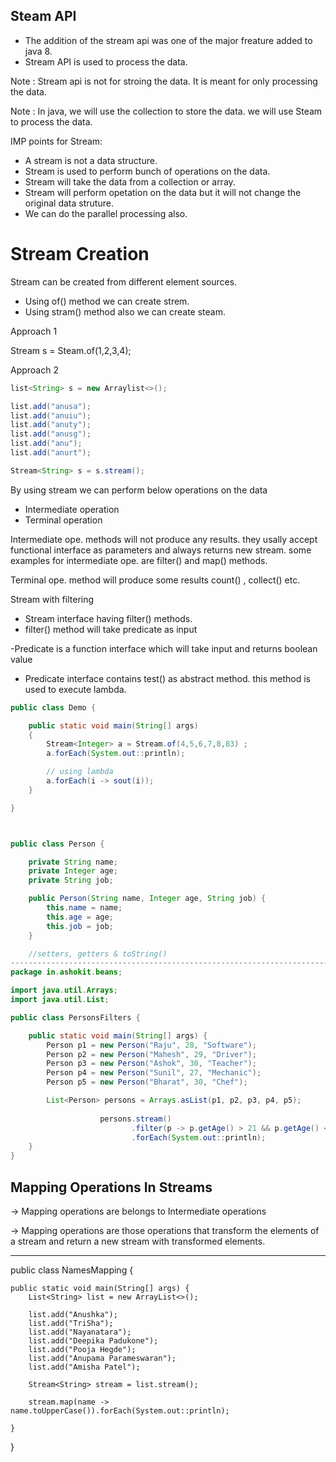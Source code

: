 ## Steam API 

- The addition of the stream api was one of the major freature added to java 8.
- Stream API is used to process the data.

Note : Stream api is not for stroing the data. It is meant for only processing the data. 

Note : In java, we will use the collection to store the data. we will use Steam to process the data.

IMP points for Stream:
- A stream is not a data structure.
- Stream is used to perform bunch of operations on the data.
- Stream will take the data from a collection or array.
- Stream will perform opetation on the data but it will not change the original data struture. 
- We can do the parallel processing also. 

Stream Creation
= 

Stream can be created from different element sources.
- Using of() method we can create strem.
- Using stram() method also we can create steam.

Approach 1 

   Stream<Integer> s = Steam.of(1,2,3,4);

Approach 2

```````java
list<String> s = new Arraylist<>();

list.add("anusa");
list.add("anuiu");
list.add("anuty");
list.add("anusg");
list.add("anu");
list.add("anurt");

Stream<String> s = s.stream();

`````````

By using stream we can perform below operations on the data
- Intermediate operation
- Terminal operation 

Intermediate ope. methods will not produce any results. they usally accept functional interface as parameters and always returns new stream. some examples for intermediate ope. are filter() and map() methods.

Terminal ope. method will produce some results 
count() , collect() etc. 

Stream with filtering 

- Stream interface  having filter() methods.
- filter() method will take predicate as input

-Predicate is a function interface which will take input and returns boolean value
- Predicate interface contains test() as abstract method. this method is used to execute lambda.
```````java
public class Demo {

    public static void main(String[] args)
    {
        Stream<Integer> a = Stream.of(4,5,6,7,8,83) ;
        a.forEach(System.out::println);

        // using lambda
        a.forEach(i -> sout(i)); 
    }

}



public class Person {

	private String name;
	private Integer age;
	private String job;

	public Person(String name, Integer age, String job) {
		this.name = name;
		this.age = age;
		this.job = job;
	}

	//setters, getters & toString()
-----------------------------------------------------------------------------------
package in.ashokit.beans;

import java.util.Arrays;
import java.util.List;

public class PersonsFilters {

	public static void main(String[] args) {
		Person p1 = new Person("Raju", 28, "Software");
		Person p2 = new Person("Mahesh", 29, "Driver");
		Person p3 = new Person("Ashok", 30, "Teacher");
		Person p4 = new Person("Sunil", 27, "Mechanic");
		Person p5 = new Person("Bharat", 30, "Chef");

		List<Person> persons = Arrays.asList(p1, p2, p3, p4, p5);
		
					persons.stream()
					       .filter(p -> p.getAge() > 21 && p.getAge() < 30 && p.getJob().equals("Software"))
  						   .forEach(System.out::println);
	}
}
``````````

Mapping Operations In Streams
----------------------------------------------------------------------------------
-> Mapping operations are belongs to Intermediate operations

-> Mapping operations are those operations that transform the elements of a stream and return a new stream with transformed elements.

----------------------------------------------------------------------------------
public class NamesMapping {

	public static void main(String[] args) {
		List<String> list = new ArrayList<>();

		list.add("Anushka");
		list.add("TriSha");
		list.add("Nayanatara");
		list.add("Deepika Padukone");
		list.add("Pooja Hegde");
		list.add("Anupama Parameswaran");
		list.add("Amisha Patel");

		Stream<String> stream = list.stream();

		stream.map(name -> name.toUpperCase()).forEach(System.out::println);

	}
}
 
 


   



